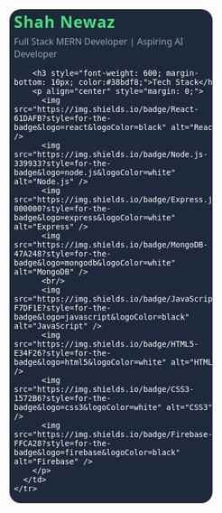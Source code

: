 <p align="center">
  <table bgcolor="#1e293b" cellpadding="20" cellspacing="0" style="border-radius: 20px; width: 360px; color: white; font-family: 'Segoe UI', Tahoma, Geneva, Verdana, sans-serif;">
    <tr>
      <td>
        <h2 style="margin: 0 0 5px 0; font-weight: 700; font-size: 28px; letter-spacing: 1px; color:#4ade80;">Shah Newaz</h2>
        <p style="margin: 0 0 15px 0; font-weight: 500; font-size: 16px; color:#94a3b8;">Full Stack MERN Developer | Aspiring AI Developer</p>
        
        <h3 style="font-weight: 600; margin-bottom: 10px; color:#38bdf8;">Tech Stack</h3>
        <p align="center" style="margin: 0;">
          <img src="https://img.shields.io/badge/React-61DAFB?style=for-the-badge&logo=react&logoColor=black" alt="React" />
          <img src="https://img.shields.io/badge/Node.js-339933?style=for-the-badge&logo=node.js&logoColor=white" alt="Node.js" />
          <img src="https://img.shields.io/badge/Express.js-000000?style=for-the-badge&logo=express&logoColor=white" alt="Express" />
          <img src="https://img.shields.io/badge/MongoDB-47A248?style=for-the-badge&logo=mongodb&logoColor=white" alt="MongoDB" />
          <br/>
          <img src="https://img.shields.io/badge/JavaScript-F7DF1E?style=for-the-badge&logo=javascript&logoColor=black" alt="JavaScript" />
          <img src="https://img.shields.io/badge/HTML5-E34F26?style=for-the-badge&logo=html5&logoColor=white" alt="HTML5" />
          <img src="https://img.shields.io/badge/CSS3-1572B6?style=for-the-badge&logo=css3&logoColor=white" alt="CSS3" />
          <img src="https://img.shields.io/badge/Firebase-FFCA28?style=for-the-badge&logo=firebase&logoColor=black" alt="Firebase" />
        </p>
      </td>
    </tr>
  </table>
</p>
